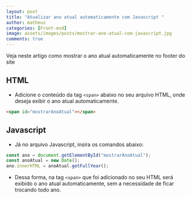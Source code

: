 ```yaml
---
layout: post
title: "Atualizar ano atual automaticamente com Javascript "
author: matheus
categories: [Front-end]
image: assets/images/posts/mostrar-ano-atual-com-javascript.jpg
comments: true
---
```


Veja neste artigo como mostrar o ano atual automaticamente no footer do site

## HTML

- Adicione o conteúdo da tag `<span>` abaixo no seu arquivo HTML, onde deseja exibir o ano atual automaticamente.

```html
<span id="mostrarAnoAtual"></span>
```

## Javascript

- Já no arquivo Javascript, insira os comandos abaixo:

```js
const ano = document.getElementById("mostrarAnoAtual");
const anoAtual = new Date();
ano.innerHTML = anoAtual.getFullYear();
```

- Dessa forma, na tag `<span>` que foi adicionado no seu HTML será exibido o ano atual automaticamente, sem a necessidade de ficar trocando todo ano.
